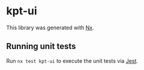 # kpt-ui

This library was generated with [Nx](https://nx.dev).

## Running unit tests

Run `nx test kpt-ui` to execute the unit tests via [Jest](https://jestjs.io).
